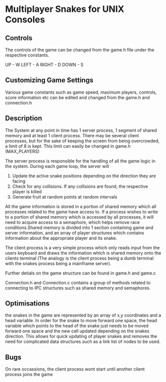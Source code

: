 Multiplayer Snakes for UNIX Consoles
====================================

Controls
-----------

The controls of the game can be changed from the game.h file
under the respective constants.

UP  - W
LEFT	- A
RIGHT	- D
DOWN	- S

Customizing Game Settings
-------------------------

Various game constants such as game speed, maximum players, controls, score information
etc can be edited and changed from the game.h and connection.h


Description
-----------

The System at any point in time has 1 server process, 1 segment of shared memory
and at least 1 client process. There may be several client processes, 
but for the sake of keeping the screen from being overcrowded, a limit of 8 is kept. 
This limit can easily be changed in game.h (MAX_PLAYERS)

The server process is responsible for the handling of all the game logic in the system.
During each game loop, the server will 

1) Update the active snake positions depending on the direction they are facing
2) Check for any collisions. If any collisions are found, the respective player is killed
3) Generate fruit at random points at random intervals

All the game information is stored in a portion of shared memory which all processes related
to the game have access to. If a process wishes to write to a portion of shared memory which is
accessed by all processes, it will need to acquire access to a semaphore, which helps remove
race conditions.Shared memory is divided into 1 section containing game and server information, and an
array of player structures which contains information about the appropriate player and its snake.

The client process is a very simple process which only reads input from the users keyboard
and draws the information which is shared memory onto the clients terminal (The analogy is the client 
process being a dumb terminal with the snakes process being a mainframe server).

Further detials on the game structure can be found in game.h and game.c

Connection.h and Connection.c contains a group of methods related to connecting to IPC structures
such as shared memory and semaphores.

Optimisations
-------------

the snakes in the game are represented by an array of x,y coordinates and a head variable. 
In order for the snake to move forward one space, the head variable which points to the head of the snake 
just needs to be moved forward one space and the new cell updated depending on the snakes direction. This
allows for quick updating of player snakes and removes the need for complicated data structures such as a
link list of nodes to be used.


Bugs
----

On rare occassions, the client process wont start until another client process joins the game
